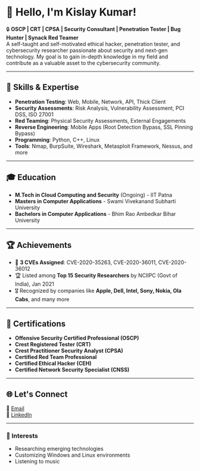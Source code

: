 # 👋 Hello, I'm Kislay Kumar!  

🔒 **OSCP | CRT | CPSA | Security Consultant | Penetration Tester | Bug Hunter | Synack Red Teamer**  
A self-taught and self-motivated ethical hacker, penetration tester, and cybersecurity researcher passionate about security and next-gen technology. My goal is to gain in-depth knowledge in my field and contribute as a valuable asset to the cybersecurity community.

---

## 🔧 **Skills & Expertise**  
- **Penetration Testing**: Web, Mobile, Network, API, Thick Client  
- **Security Assessments**: Risk Analysis, Vulnerability Assessment, PCI DSS, ISO 27001  
- **Red Teaming**: Physical Security Assessments, External Engagements  
- **Reverse Engineering**: Mobile Apps (Root Detection Bypass, SSL Pinning Bypass)  
- **Programming**: Python, C++, Linux  
- **Tools**: Nmap, BurpSuite, Wireshark, Metasploit Framework, Nessus, and more  

---

## 🎓 **Education**  
- **M.Tech in Cloud Computing and Security** (Ongoing) - IIT Patna  
- **Masters in Computer Applications** - Swami Vivekanand Subharti University  
- **Bachelors in Computer Applications** - Bhim Rao Ambedkar Bihar University  

---

## 🏆 **Achievements**  
- 🏅 **3 CVEs Assigned**: CVE-2020-35263, CVE-2020-36011, CVE-2020-36012  
- 🏆 Listed among **Top 15 Security Researchers** by NCIIPC (Govt of India), Jan 2021  
- 🎖️ Recognized by companies like **Apple, Dell, Intel, Sony, Nokia, Ola Cabs**, and many more  

---

## 📜 **Certifications**  
- **Offensive Security Certified Professional (OSCP)**
- **Crest Registered Tester (CRT)**  
- **Crest Practitioner Security Analyst (CPSA)**  
- **Certified Red Team Professional**  
- **Certified Ethical Hacker (CEH)**  
- **Certified Network Security Specialist (CNSS)**  

---

## 🌐 **Let's Connect**  
📧 [Email](mailto:kislaysingh00@gmail.com)  
🔗 [LinkedIn](https://linkedin.com/in/kislay00)  

---

### 🌟 Interests  
- Researching emerging technologies  
- Customizing Windows and Linux environments  
- Listening to music  

<!---
cy83rv1p3r/cy83rv1p3r is a ✨ special ✨ repository because its `README.md` (this file) appears on your GitHub profile.
You can click the Preview link to take a look at your changes.
--->
